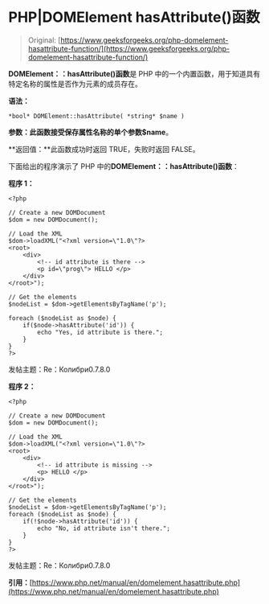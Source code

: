 # PHP|DOMElement hasAttribute()函数

> Original: [https://www.geeksforgeeks.org/php-domelement-hasattribute-function/](https://www.geeksforgeeks.org/php-domelement-hasattribute-function/)

**DOMElement：：hasAttribute()函数**是 PHP 中的一个内置函数，用于知道具有特定名称的属性是否作为元素的成员存在。

**语法：**

```
*bool* DOMElement::hasAttribute( *string* $name )
```

**参数：**此函数接受保存属性名称的单个参数**$name**。

**返回值：**此函数成功时返回 TRUE，失败时返回 FALSE。

下面给出的程序演示了 PHP 中的**DOMElement：：hasAttribute()函数**：

**程序 1：**

```
<?php

// Create a new DOMDocument
$dom = new DOMDocument();

// Load the XML
$dom->loadXML("<?xml version=\"1.0\"?>
<root>
    <div>
        <!-- id attribute is there -->
        <p id=\"prog\"> HELLO </p>
    </div>
</root>");

// Get the elements
$nodeList = $dom->getElementsByTagName('p');

foreach ($nodeList as $node) {
    if($node->hasAttribute('id')) {
        echo "Yes, id attribute is there.";
    }
}
?>
```

发帖主题：Re：Колибри0.7.8.0

**程序 2：**

```
<?php

// Create a new DOMDocument
$dom = new DOMDocument();

// Load the XML
$dom->loadXML("<?xml version=\"1.0\"?>
<root>
    <div>
        <!-- id attribute is missing -->
        <p> HELLO </p>
    </div>
</root>");

// Get the elements
$nodeList = $dom->getElementsByTagName('p');
foreach ($nodeList as $node) {
    if(!$node->hasAttribute('id')) {
        echo "No, id attribute isn't there.";
    }
}
?>
```

发帖主题：Re：Колибри0.7.8.0

**引用：**[https://www.php.net/manual/en/domelement.hasattribute.php](https://www.php.net/manual/en/domelement.hasattribute.php)